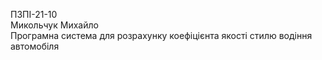 ПЗПІ-21-10  
Микольчук Михайло  
Програмна система для розрахунку коефіцієнта якості стилю водіння автомобіля  
